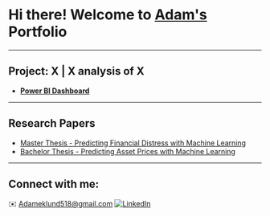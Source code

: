 # Hi there! Welcome to [Adam's](https://www.linkedin.com/in/adam-eklund-4737a8163/) Portfolio

---

## Project: X | X analysis of X

- **[Power BI Dashboard](https://github.com/EklundAdam/Portfolio)**

---

## Research Papers

- [Master Thesis - Predicting Financial Distress with Machine Learning](https://github.com/Eklundadam/Portfolio.github.io/blob/main//Master%20Thesis%20-%20Predicting%20Financial%20Distress.pdf)
- [Bachelor Thesis - Predicting Asset Prices with Machine Learning](https://github.com/Eklundadam/Portfolio.github.io/blob/main/Bachelor%20Thesis%20-%20Predicting%20Asset%20Prices.pdf)

---

## Connect with me:
✉️ [Adameklund518@gmail.com](mailto:Adameklund518@gmail.com)
[![LinkedIn](https://img.shields.io/badge/-LinkedIn-blue?style=flat-square&logo=linkedin&logoColor=white)](https://www.linkedin.com/in/adam-eklund-4737a8163/)
